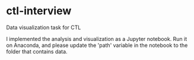 # ctl-interview
Data visualization task for CTL

I implemented the analysis and visualization as a Jupyter notebook. Run it on Anaconda, and please update the 'path' variable in the notebook to the folder that contains data.
